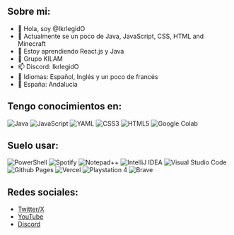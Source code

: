 ## Sobre mi:
- 👋 Hola, soy @IkrlegidO
- 👀 Actualmente se un poco de Java, JavaScript, CSS, HTML and Minecraft
- 🌱 Estoy aprendiendo React.js y Java
- 💞️ Grupo KILAM
- 📫 Discord: IkrlegidO
- 🚩 Idiomas: Español, Inglés y un poco de francés
- 🚩 España: Andalucía

## Tengo conocimientos en:
![Java](https://img.shields.io/badge/java-%23ED8B00.svg?style=for-the-badge&logo=openjdk&logoColor=white) ![JavaScript](https://img.shields.io/badge/javascript-%23323330.svg?style=for-the-badge&logo=javascript&logoColor=%23F7DF1E) ![YAML](https://img.shields.io/badge/yaml-%23ffffff.svg?style=for-the-badge&logo=yaml&logoColor=151515) ![CSS3](https://img.shields.io/badge/css3-%231572B6.svg?style=for-the-badge&logo=css3&logoColor=white) ![HTML5](https://img.shields.io/badge/html5-%23E34F26.svg?style=for-the-badge&logo=html5&logoColor=white) ![Google Colab](https://img.shields.io/badge/Google%20Colab-%23F9A825.svg?style=for-the-badge&logo=googlecolab&logoColor=white)

## Suelo usar:
![PowerShell](https://img.shields.io/badge/PowerShell-%235391FE.svg?style=for-the-badge&logo=powershell&logoColor=white) ![Spotify](https://img.shields.io/badge/Spotify-1ED760?style=for-the-badge&logo=spotify&logoColor=white) ![Notepad++](https://img.shields.io/badge/Notepad++-90E59A.svg?style=for-the-badge&logo=notepad%2b%2b&logoColor=black) ![IntelliJ IDEA](https://img.shields.io/badge/IntelliJIDEA-000000.svg?style=for-the-badge&logo=intellij-idea&logoColor=white) ![Visual Studio Code](https://img.shields.io/badge/Visual%20Studio%20Code-0078d7.svg?style=for-the-badge&logo=visual-studio-code&logoColor=white) ![Github Pages](https://img.shields.io/badge/github%20pages-121013?style=for-the-badge&logo=github&logoColor=white) ![Vercel](https://img.shields.io/badge/vercel-%23000000.svg?style=for-the-badge&logo=vercel&logoColor=white) ![Playstation 4](https://img.shields.io/badge/Playstation%204-003791?style=for-the-badge&logo=playstation-4&logoColor=white) ![Brave](https://img.shields.io/badge/Brave-FB542B?style=for-the-badge&logo=Brave&logoColor=white)
 
## Redes sociales: 
- [Twitter/X](https://x.com/@IkrlegidOYT) 
- [YouTube](https://youtube.com/@ProfesorIker)
- [Discord](https://discord.gg/GaJuwpeRSQ) 
